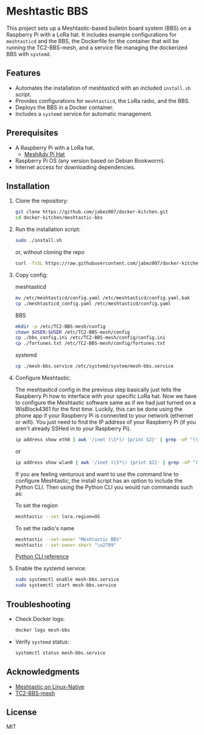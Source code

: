 # Meshtastic BBS

This project sets up a Meshtastic-based bulletin board system (BBS) on a Raspberry Pi with a LoRa hat.
It includes example configurations for `meshtasticd` and the BBS,
the Dockerfile for the container that will be running the TC2-BBS-mesh,
and a service file managing the dockerized BBS with `systemd`.

## Features

- Automates the installation of meshtasticd with an included `install.sh` script.
- Provides configurations for `meshtasticd`, the LoRa radio, and the BBS.
- Deploys the BBS in a Docker container.
- Includes a `systemd` service for automatic management.

## Prerequisites

- A Raspberry Pi with a LoRa hat.
  - [MeshAdv Pi Hat](https://www.etsy.com/listing/1849074257/meshadv-pi-hat-v11-fully-assembled-1)
- Raspberry Pi OS (any version based on Debian Bookworm).
- Internet access for downloading dependencies.

## Installation

1. Clone the repository:

   ```bash
   git clone https://github.com/jabez007/docker-kitchen.git
   cd docker-kitchen/meshtastic-bbs
   ```

2. Run the installation script:

   ```bash
   sudo ./install.sh
   ```

   or, without cloning the repo

   ```bash
   curl -fsSL https://raw.githubusercontent.com/jabez007/docker-kitchen/master/meshtastic-bbs/install.sh | bash
   ```

3. Copy config:

   meshtasticd

   ```bash
   mv /etc/meshtasticd/config.yaml /etc/meshtasticd/config.yaml.bak
   cp ./meshtasticd_config.yaml /etc/meshtasticd/config.yaml
   ```

   BBS

   ```bash
   mkdir -p /etc/TC2-BBS-mesh/config
   chown $USER:$USER /etc/TC2-BBS-mesh/config
   cp ./bbs_config.ini /etc/TC2-BBS-mesh/config/config.ini
   cp ./fortunes.txt /etc/TC2-BBS-mesh/config/fortunes.txt
   ```

   systemd

   ```bash
   cp ./mesh-bbs.service /etc/systemd/system/mesh-bbs.service
   ```

4. Configure Meshtastic:

   The meshtasticd config in the previous step
   basically just tells the Raspberry Pi how to interface with your specific LoRa hat.
   Now we have to configure the Meshtastic software
   same as if we had just turned on a WisBlock4361 for the first time.
   Luckily, this can be done using the phone app
   if your Raspberry Pi is connected to your network (ethernet or wifi).
   You just need to find the IP address of your Raspberry Pi
   (if you aren't already SSHed in to your Raspberry Pi).

   ```bash
   ip address show eth0 | awk '/inet (\S*)/ {print $2}' | grep -oP "(\d+\.){3}\d+"
   ```

   or

   ```bash
   ip address show wlan0 | awk '/inet (\S*)/ {print $2}' | grep -oP "(\d+\.){3}\d+"
   ```

   If you are feeling venturous
   and want to use the command line to configure Meshtastic,
   the install script has an option to include the Python CLI.
   Then using the Python CLI you would run commands such as:

   To set the region

   ```bash
   meshtastic --set lora.region=US
   ```

   To set the radio's name

   ```bash
   meshtastic --set-owner "Meshtastic BBS"
   meshtastic --set-owner-short "\u2709"
   ```

   [Python CLI reference](https://meshtastic.org/docs/software/python/cli/)

5. Enable the systemd service:
   ```bash
   sudo systemctl enable mesh-bbs.service
   sudo systemctl start mesh-bbs.service
   ```

## Troubleshooting

- Check Docker logs:
  ```bash
  docker logs mesh-bbs
  ```
- Verify `systemd` status:
  ```bash
  systemctl status mesh-bbs.service
  ```

## Acknowledgments

- [Meshtastic on Linux-Native](https://meshtastic.org/docs/hardware/devices/linux-native-hardware/)
- [TC2-BBS-mesh](https://github.com/TheCommsChannel/TC2-BBS-mesh)

## License

MIT
